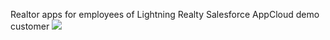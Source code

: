 Realtor apps for employees of Lightning Realty Salesforce AppCloud demo customer
![](https://raw.githubusercontent.com/quintonwall/LightningRealtor/master/screenshots/LightningRealtor.jpeg=raw=true)

